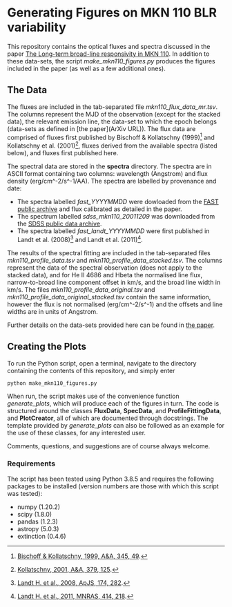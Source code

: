 # Generating Figures on MKN 110 BLR variability

This repository contains the optical fluxes and spectra discussed in the paper [The Long-term broad-line responsivity in MKN 110](ArXiv.URL). In addition to these data-sets, the script *make_mkn110_figures.py* produces the figures included in the paper (as well as a few additional ones).

## The Data

The fluxes are included in the tab-separated file *mkn110_flux_data_mr.tsv*. The columns represent the MJD of the observation (except for the stacked data), the relevant emission line, the data-set to which the epoch belongs (data-sets as defined in [the paper](ArXiv URL)). The flux data are comprised of fluxes first published by Bischoff & Kollatschny (1999)[^1] and Kollatschny et al. (2001)[^2], fluxes derived from the available spectra (listed below), and fluxes first published here.

The spectral data are stored in the **spectra** directory. The spectra are in ASCII format containing two columns: wavelength (Angstrom) and flux density (erg/cm^-2/s^-1/AA). The spectra are labelled by provenance and date:
- The spectra labelled *fast_YYYYMMDD* were dowloaded from the [FAST public archive](http://tdc-www.harvard.edu/instruments/fast/) and flux calibrated as detailed in the paper.
- The spectrum labelled *sdss_mkn110_20011209* was downloaded from the [SDSS public data archive](https://dr16.sdss.org/optical/spectrum/search).
- The spectra labelled *fast_landt_YYYYMMDD* were first published in Landt et al. (2008)[^3] and Landt et al. (2011)[^4].

The results of the spectral fitting are included in the tab-separated files *mkn110_profile_data.tsv* and *mkn110_profile_data_stacked.tsv*. The columns represent the data of the spectral observation (does not apply to the stacked data), and for He II 4686 and Hbeta the normalised line flux, narrow-to-broad line component offset in km/s, and the broad line width in km/s. The files *mkn110_profile_data_original.tsv* and *mkn110_profile_data_original_stacked.tsv* contain the same information, however the flux is not normalised (erg/cm^-2/s^-1) and the offsets and line widths are in units of Angstrom.

Further details on the data-sets provided here can be found in [the paper](ArXiv.URL).

## Creating the Plots

To run the Python script, open a terminal, navigate to the directory containing the contents of this repository, and simply enter
```
python make_mkn110_figures.py
```

When run, the script makes use of the convenience function *generate_plots*, which will produce each of the figures in turn. The code is structured around the classes **FluxData**, **SpecData**, and **ProfileFittingData**, and **PlotCreator**, all of which are documented through docstrings. The template provided by *generate_plots* can also be followed as an example for the use of these classes, for any interested user. 

Comments, questions, and suggestions are of course always welcome.

### Requirements

The script has been tested using Python 3.8.5 and requires the following packages to be installed (version numbers are those with which this script was tested):
- numpy (1.20.2)
- scipy (1.8.0)
- pandas (1.2.3)
- astropy (5.0.3)
- extinction (0.4.6)

[^1]: [Bischoff & Kollatschny, 1999, A&A, 345, 49]((https://ui.adsabs.harvard.edu/abs/1999A%26A...345...49B/abstract)). 
[^2]: [Kollatschny, 2001, A&A, 379, 125]((https://ui.adsabs.harvard.edu/abs/2001A%26A...379..125K/abstract)).
[^3]: [Landt H. et al., 2008, ApJS, 174, 282](https://ui.adsabs.harvard.edu/abs/2008ApJS..174..282L/abstract).
[^4]: [Landt H. et al., 2011, MNRAS, 414, 218](https://ui.adsabs.harvard.edu/abs/2011MNRAS.414..218L/abstract).

